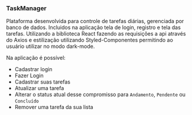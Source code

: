 ### TaskManager

Plataforma desenvolvida para controle de tarefas diárias, gerenciada por banco de dados.
Incluidos na aplicação tela de login, registro e tela das tarefas. Utilizando a biblioteca React fazendo as requisições a api através do Axios e estilização utilizando Styled-Componentes permitindo ao usuário utilizar no modo dark-mode.

Na aplicação é possível:
 - Cadastrar login
 - Fazer Login
 - Cadastrar suas tarefas
 - Atualizar uma tarefa
 - Alterar o status atual desse compromisso para `Andamento`, `Pendente` ou `Concluído`
 - Remover uma tarefa da sua lista